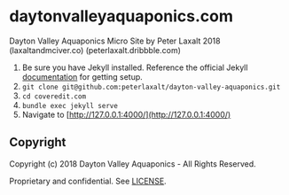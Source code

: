 # daytonvalleyaquaponics.com

Dayton Valley Aquaponics Micro Site
by Peter Laxalt 2018 (laxaltandmciver.co) (peterlaxalt.dribbble.com)

1. Be sure you have Jekyll installed.  Reference the official Jekyll [documentation](https://jekyllrb.com/docs/installation/) for getting setup.
1. `git clone git@github.com:peterlaxalt/dayton-valley-aquaponics.git`
1. `cd coveredit.com`
1. `bundle exec jekyll serve`
1. Navigate to [http://127.0.0.1:4000/](http://127.0.0.1:4000/)

## Copyright

Copyright (c) 2018 Dayton Valley Aquaponics - All Rights Reserved.

Proprietary and confidential. See [LICENSE](/LICENSE).
